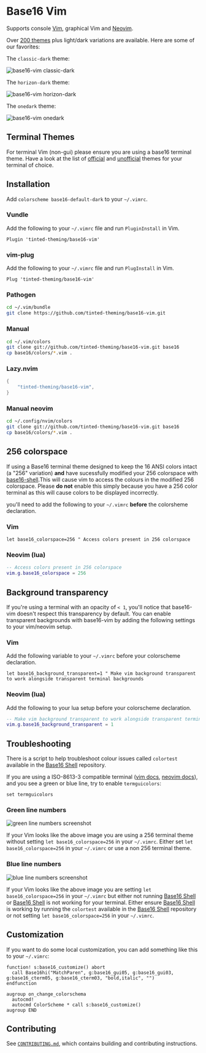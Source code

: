 # Base16 Vim

Supports console [Vim][1], graphical Vim and [Neovim][2].

Over [200 themes][3] plus light/dark variations are available. Here are
some of our favorites:

The `classic-dark` theme:

![base16-vim classic-dark][10]

The `horizon-dark` theme:

![base16-vim horizon-dark][11]

The `onedark` theme:

![base16-vim onedark][12]

## Terminal Themes

For terminal Vim (non-gui) please ensure you are using a base16 terminal
theme. Have a look at the list of [official][4] and [unofficial][5]
themes for your terminal of choice.

## Installation

Add `colorscheme base16-default-dark` to your `~/.vimrc`.

### Vundle

Add the following to your `~/.vimrc` file and run `PluginInstall` in Vim.

```vim
Plugin 'tinted-theming/base16-vim'
```

### vim-plug

Add the following to your `~/.vimrc` file and run `PlugInstall` in Vim.

```vim
Plug 'tinted-theming/base16-vim'
```

### Pathogen

```bash
cd ~/.vim/bundle
git clone https://github.com/tinted-theming/base16-vim.git
```

### Manual

```bash
cd ~/.vim/colors
git clone git://github.com/tinted-theming/base16-vim.git base16
cp base16/colors/*.vim .
```

### Lazy.nvim
```lua
{
    "tinted-theming/base16-vim",
}
```

### Manual neovim

```bash
cd ~/.config/nvim/colors
git clone git://github.com/tinted-theming/base16-vim.git base16
cp base16/colors/*.vim .
```

## 256 colorspace

If using a Base16 terminal theme designed to keep the 16 ANSI colors
intact (a "256" variation) **and** have sucessfully modified your 256
colorspace with [base16-shell][6].This will cause vim to access the
colours in the modified 256 colorspace. Please **do not** enable this
simply because you have a 256 color terminal as this will cause colors
to be displayed incorrectly.

you'll need to add the following to your `~/.vimrc` **before** the
colorsheme declaration.

### Vim

```vim
let base16_colorspace=256 " Access colors present in 256 colorspace
```

### Neovim (lua)

```lua
-- Access colors present in 256 colorspace
vim.g.base16_colorspace = 256
```


## Background transparency

If you're using a terminal with an opacity of `< 1`, you'll notice that
base16-vim doesn't respect this transparency by default. You can enable
transparent backgrounds with base16-vim by adding the following settings
to your vim/neovim setup.

### Vim

Add the following variable to your `~/.vimrc` before your colorscheme
declaration.

```vim
let base16_background_transparent=1 " Make vim background transparent to work alongside transparent terminal backgrounds
```

### Neovim (lua)

Add the following to your lua setup before your colorscheme declaration.

```lua
-- Make vim background transparent to work alongside transparent terminal backgrounds
vim.g.base16_background_transparent = 1
```

## Troubleshooting

There is a script to help troubleshoot colour issues called `colortest`
available in the [Base16 Shell][6] repository.

If you are using a ISO-8613-3 compatible terminal ([vim docs][7],
[neovim docs][8]), and you see a green or blue line, try to enable
`termguicolors`:

```vim
set termguicolors
```

### Green line numbers

![green line numbers screenshot][13]

If your Vim looks like the above image you are using a 256 terminal
theme without setting `let base16_colorspace=256` in your `~/.vimrc`.
Either set `let base16_colorspace=256` in your `~/.vimrc` or use a non
256 terminal theme.

### Blue line numbers

![blue line numbers screenshot][14]

If your Vim looks like the above image you are setting `let
base16_colorspace=256` in your `~/.vimrc` but either not running [Base16
Shell][6] or [Base16 Shell][6] is not working for your terminal. Either
ensure [Base16 Shell][6] is working by running the `colortest` available
in the [Base16 Shell][6] repository or not setting `let
base16_colorspace=256` in your `~/.vimrc`.

## Customization

If you want to do some local customization, you can add something like
this to your `~/.vimrc`:

```vim
function! s:base16_customize() abort
  call Base16hi("MatchParen", g:base16_gui05, g:base16_gui03, g:base16_cterm05, g:base16_cterm03, "bold,italic", "")
endfunction

augroup on_change_colorschema
  autocmd!
  autocmd ColorScheme * call s:base16_customize()
augroup END
```

## Contributing

See [`CONTRIBUTING.md`][9], which contains building and contributing
instructions.

[1]: https://github.com/vim/vim
[2]: https://github.com/neovim/neovim
[3]: https://github.com/tinted-theming/base16-schemes
[4]: https://github.com/tinted-theming/home#official-templates
[5]: https://github.com/tinted-theming/home#unofficial-templates
[6]: https://github.com/tinted-theming/base16-shell
[7]: https://github.com/vim/vim/blob/23c1b2b018c8121ca5fcc247e37966428bf8ca66/runtime/doc/options.txt#L7876
[8]: https://neovim.io/doc/user/options.html#'termguicolors'
[9]: CONTRIBUTING.md
[10]: screenshots/base16-vim-screenshot-classic-dark.png
[11]: screenshots/base16-vim-screenshot-horizon-dark.png
[12]: screenshots/base16-vim-screenshot-onedark.png
[13]: screenshots/without-base16colorspace-256-with-256-terminal-theme.png
[14]: screenshots/with-base16colorspace-256-without-base16-shell.png

